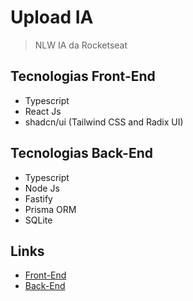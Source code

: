 # Upload IA

> NLW IA da Rocketseat

## Tecnologias Front-End

- Typescript
- React Js
- shadcn/ui (Tailwind CSS and Radix UI)

## Tecnologias Back-End

- Typescript
- Node Js
- Fastify
- Prisma ORM
- SQLite

## Links

- [Front-End](https://github.com/rodolfoHOk/rocketseat.nlw-ia/tree/main/upload-ia-web)
- [Back-End](https://github.com/rodolfoHOk/rocketseat.nlw-ia/tree/main/upload-ia-api)
